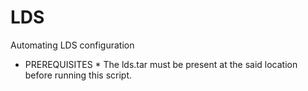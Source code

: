 # LDS
Automating LDS configuration
* PREREQUISITES *
  The lds.tar must be present at the said location before running this script.

